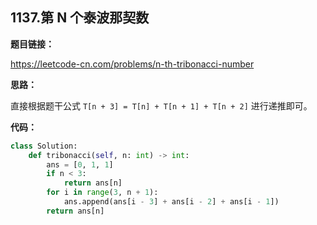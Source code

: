 ## 1137.第 N 个泰波那契数

**题目链接：**

https://leetcode-cn.com/problems/n-th-tribonacci-number

**思路：**

直接根据题干公式 `T[n + 3] = T[n] + T[n + 1] + T[n + 2]` 进行递推即可。


**代码：**
```python
class Solution:
    def tribonacci(self, n: int) -> int:
        ans = [0, 1, 1]
        if n < 3:
            return ans[n]
        for i in range(3, n + 1):
            ans.append(ans[i - 3] + ans[i - 2] + ans[i - 1])
        return ans[n]
```


